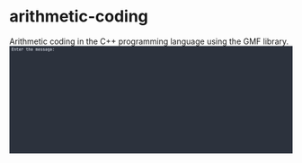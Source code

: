 # arithmetic-coding
Arithmetic coding in the C++ programming language using the GMF library.
![alt text](gif/example.gif)
